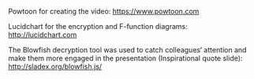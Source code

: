 
Powtoon for creating the video: https://www.powtoon.com

Lucidchart for the encryption and F-function diagrams: http://lucidchart.com

The Blowfish decryption tool was used to catch colleagues‘ attention and make them more engaged in the presentation (Inspirational quote slide): http://sladex.org/blowfish.js/
